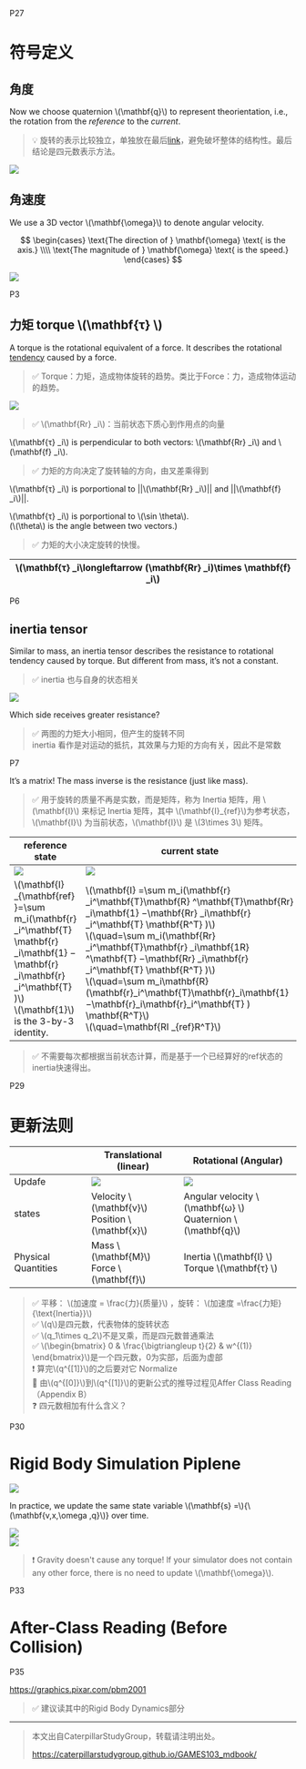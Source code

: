 
P27   
# 符号定义

## 角度

Now we choose quaternion \\(\mathbf{q}\\) to represent theorientation, i.e., the rotation from the *reference* to the *current*.

> &#x1F4A1; 旋转的表示比较独立，单独放在最后[link](./3_rigid_supplementary.md)，避免破坏整体的结构性。最后结论是四元数表示方法。


![](./assets/03-20.png)    

## 角速度

We use a 3D vector \\(\mathbf{\omega}\\) to denote angular velocity.    

$$ 
\begin{cases} \text{The direction of } \mathbf{\omega} \text{ is the axis.} \\\\    
\text{The magnitude of }  \mathbf{\omega} \text{ is the speed.}   
\end{cases}
$$ 

![](./assets/03-21.png)     


P3   
## 力矩 torque \\(\mathbf{τ} \\) 

A torque is the rotational equivalent of a force. It describes the rotational <u>tendency</u> caused by a force.    

> &#x2705; Torque：力矩，造成物体旋转的趋势。类比于Force：力，造成物体运动的趋势。   

![](./assets/04-2.png)     

> &#x2705; \\(\mathbf{Rr} _i\\)：当前状态下质心到作用点的向量 

\\(\mathbf{τ} _i\\) is perpendicular to both vectors: \\(\mathbf{Rr} _i\\) and \\(\mathbf{f} _i\\).    

> &#x2705; 力矩的方向决定了旋转轴的方向，由叉差乘得到   

\\(\mathbf{τ} _i\\) is porportional to ||\\(\mathbf{Rr} _i\\)|| and ||\\(\mathbf{f} _i\\)||.    


\\(\mathbf{τ} _i\\) is porportional to \\(\sin \theta\\).     
(\\(\theta\\)  is the angle between two vectors.)

> &#x2705; 力矩的大小决定旋转的快慢。 

|\\(\mathbf{τ} _i\longleftarrow (\mathbf{Rr} _i)\times \mathbf{f} _i\\)|   
|----|


P6   

## inertia tensor

Similar to mass, an inertia tensor describes the resistance to rotational tendency caused by torque. But different from mass, it’s not a constant.    

> &#x2705; inertia 也与自身的状态相关

![](./assets/04-3.png)     



Which side receives greater resistance?     


> &#x2705; 两图的力矩大小相同，但产生的旋转不同   
inertia 看作是对运动的抵抗，其效果与力矩的方向有关，因此不是常数  




P7   

It’s a matrix! The mass inverse is the resistance (just like mass).    

> &#x2705; 用于旋转的质量不再是实数，而是矩阵，称为 Inertia 矩阵，用 \\(\mathbf{I}\\) 来标记 Inertia 矩阵，其中 \\(\mathbf{I}_{ref}\\)为参考状态，\\(\mathbf{I}\\) 为当前状态，\\(\mathbf{I}\\) 是 \\(3\times 3\\) 矩阵。  

|reference state|current state|
|---|---|
|![](./assets/04-4.png)| ![](./assets/04-5.png)   |
|\\(\mathbf{I} _{\mathbf{ref} }=\sum m_i(\mathbf{r} _i^\mathbf{T} \mathbf{r} _i\mathbf{1} −\mathbf{r} _i\mathbf{r} _i^\mathbf{T} )\\)<br>\\(\mathbf{1}\\)  is the 3-by-3 identity.|\\(\mathbf{I} =\sum m_i(\mathbf{r} _i^\mathbf{T}\mathbf{R}  ^\mathbf{T}\mathbf{Rr}  _i\mathbf{1} −\mathbf{Rr} _i\mathbf{r} _i^\mathbf{T} \mathbf{R^T} )\\)  <br> \\(\quad=\sum m_i(\mathbf{Rr} _i^\mathbf{T}\mathbf{r}  _i\mathbf{1R}  ^\mathbf{T} −\mathbf{Rr} _i\mathbf{r} _i^\mathbf{T} \mathbf{R^T} )\\) <br> \\(\quad=\sum m_i\mathbf{R}(\mathbf{r}_i^\mathbf{T}\mathbf{r}_i\mathbf{1}−\mathbf{r}_i\mathbf{r}_i^\mathbf{T} ) \mathbf{R^T}\\)   <br> \\(\quad=\mathbf{RI _{ref}R^T}\\)|

> &#x2705; 不需要每次都根据当前状态计算，而是基于一个已经算好的ref状态的 inertia快速得出。  


P29     

# 更新法则

  


|    |Translational (linear)|Rotational (Angular)|
|---|---|---|
|Updafe|![](./assets/03-23.png)   |![](./assets/03-24.png)   |
|states| Velocity \\(\mathbf{v}\\) <br> Position \\(\mathbf{x}\\)|Angular velocity \\(\mathbf{ω} \\)<br>   Quaternion \\(\mathbf{q}\\) |
| Physical Quantities |Mass \\(\mathbf{M}\\) <br> Force \\(\mathbf{f}\\) | Inertia \\(\mathbf{I} \\) <br> Torque \\(\mathbf{τ} \\) |


> &#x2705;  平移： \\(加速度 = \frac{力}{质量}\\) ，旋转： \\(加速度 =\frac{力矩}{\text{Inertia}}\\)   
> &#x2705;  \\(q\\)是四元数，代表物体的旋转状态   
> &#x2705;  \\(q_1\times q_2\\)不是叉乘，而是四元数普通乘法    
> &#x2705;  \\(\begin{bmatrix}
  0 & \frac{\bigtriangleup t}{2}  & w^{(1)}
\end{bmatrix}\\)是一个四元数，0为实部，后面为虚部   
> &#x2757;  算完\\(q^{[1]}\\)的之后要对它 Normalize     
> &#x1F50E; 由\\(q^{[0]}\\)到\\(q^{[1]}\\)的更新公式的推导过程见Affer Class Reading（Appendix B）   
> &#x2753; 四元数相加有什么含义？  

P30 
# Rigid Body Simulation Piplene     

![](./assets/03-22.png) 

In practice, we update the same state variable \\(\mathbf{s} =\\){\\(\mathbf{v,x,\omega ,q}\\)} over time.     

![](./assets/03-27.png)  
![](./assets/04-1.png)     

> &#x2757; Gravity doesn't cause any torque! lf your simulator does not contain any other force, there is no need to update \\(\mathbf{\omega}\\).    


P33
# After-Class Reading (Before Collision)


P35  

<https://graphics.pixar.com/pbm2001>     

> &#x2705; 建议读其中的Rigid Body Dynamics部分    

---------------------------------------
> 本文出自CaterpillarStudyGroup，转载请注明出处。
>
> https://caterpillarstudygroup.github.io/GAMES103_mdbook/
